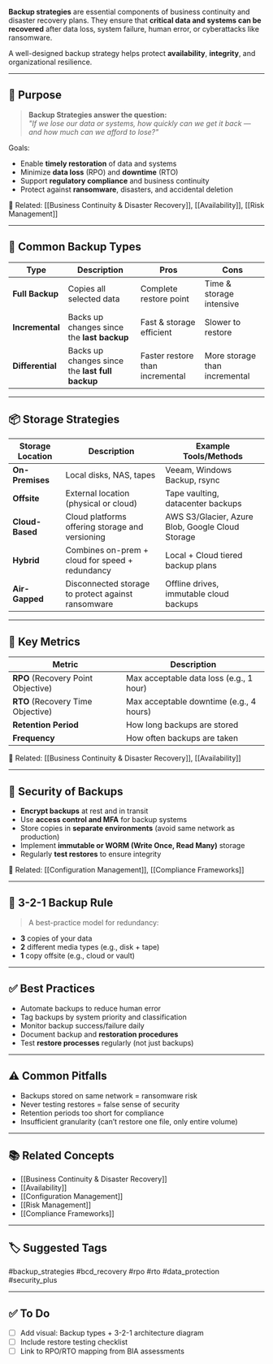 **Backup strategies** are essential components of business continuity and disaster recovery plans. They ensure that **critical data and systems can be recovered** after data loss, system failure, human error, or cyberattacks like ransomware.

A well-designed backup strategy helps protect **availability**, **integrity**, and organizational resilience.

---

## 🎯 Purpose

> **Backup Strategies answer the question:**  
> _"If we lose our data or systems, how quickly can we get it back — and how much can we afford to lose?"_

Goals:
- Enable **timely restoration** of data and systems
- Minimize **data loss** (RPO) and **downtime** (RTO)
- Support **regulatory compliance** and business continuity
- Protect against **ransomware**, disasters, and accidental deletion

📎 Related: [[Business Continuity & Disaster Recovery]], [[Availability]], [[Risk Management]]

---

## 🔁 Common Backup Types

| Type                | Description                                         | Pros                     | Cons                     |
|---------------------|-----------------------------------------------------|--------------------------|--------------------------|
| **Full Backup**     | Copies all selected data                           | Complete restore point   | Time & storage intensive |
| **Incremental**     | Backs up changes since the **last backup**         | Fast & storage efficient | Slower to restore        |
| **Differential**    | Backs up changes since the **last full backup**    | Faster restore than incremental | More storage than incremental |

---

## 📦 Storage Strategies

| Storage Location     | Description                                             | Example Tools/Methods                  |
|----------------------|---------------------------------------------------------|----------------------------------------|
| **On-Premises**       | Local disks, NAS, tapes                                 | Veeam, Windows Backup, rsync           |
| **Offsite**           | External location (physical or cloud)                  | Tape vaulting, datacenter backups      |
| **Cloud-Based**       | Cloud platforms offering storage and versioning        | AWS S3/Glacier, Azure Blob, Google Cloud Storage |
| **Hybrid**            | Combines on-prem + cloud for speed + redundancy        | Local + Cloud tiered backup plans      |
| **Air-Gapped**        | Disconnected storage to protect against ransomware     | Offline drives, immutable cloud backups|

---

## 🧠 Key Metrics

| Metric               | Description                                               |
|----------------------|-----------------------------------------------------------|
| **RPO** (Recovery Point Objective) | Max acceptable data loss (e.g., 1 hour)     |
| **RTO** (Recovery Time Objective) | Max acceptable downtime (e.g., 4 hours)     |
| **Retention Period** | How long backups are stored                              |
| **Frequency**        | How often backups are taken                              |

📎 Related: [[Business Continuity & Disaster Recovery]], [[Availability]]

---

## 🔐 Security of Backups

- **Encrypt backups** at rest and in transit
- Use **access control and MFA** for backup systems
- Store copies in **separate environments** (avoid same network as production)
- Implement **immutable or WORM (Write Once, Read Many)** storage
- Regularly **test restores** to ensure integrity

📎 Related: [[Configuration Management]], [[Compliance Frameworks]]

---

## 📏 3-2-1 Backup Rule

> A best-practice model for redundancy:
- **3** copies of your data
- **2** different media types (e.g., disk + tape)
- **1** copy offsite (e.g., cloud or vault)

---

## ✅ Best Practices

- Automate backups to reduce human error
- Tag backups by system priority and classification
- Monitor backup success/failure daily
- Document backup and **restoration procedures**
- Test **restore processes** regularly (not just backups)

---

## ⚠️ Common Pitfalls

- Backups stored on same network = ransomware risk
- Never testing restores = false sense of security
- Retention periods too short for compliance
- Insufficient granularity (can’t restore one file, only entire volume)

---

## 📚 Related Concepts

- [[Business Continuity & Disaster Recovery]]
- [[Availability]]
- [[Configuration Management]]
- [[Risk Management]]
- [[Compliance Frameworks]]

---

## 🏷 Suggested Tags

#backup_strategies #bcd_recovery #rpo #rto #data_protection #security_plus

---

## ✅ To Do

- [ ] Add visual: Backup types + 3-2-1 architecture diagram
- [ ] Include restore testing checklist
- [ ] Link to RPO/RTO mapping from BIA assessments
